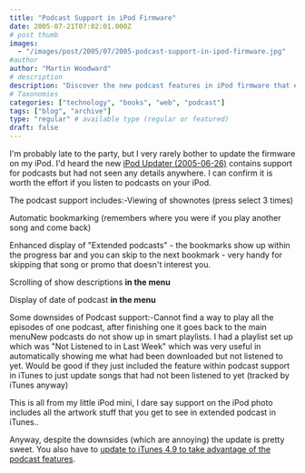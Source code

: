 ```yaml
---
title: "Podcast Support in iPod Firmware"
date: 2005-07-21T07:02:01.000Z
# post thumb
images:
  - "/images/post/2005/07/2005-podcast-support-in-ipod-firmware.jpg"
#author
author: "Martin Woodward"
# description
description: "Discover the new podcast features in iPod firmware that enhance listening with bookmarks, show notes, and improved navigation—it's worth the update!"
# Taxonomies
categories: ["technology", "books", "web", "podcast"]
tags: ["blog", "archive"]
type: "regular" # available type (regular or featured)
draft: false
---
```

I'm probably late to the party, but I very rarely bother to update the firmware on my iPod.  I'd heard the new [iPod Updater (2005-06-26)](http://www.apple.com/ipod/download/) contains support for podcasts but had not seen any details anywhere.  I can confirm it is worth the effort if you listen to podcasts on your iPod.

The podcast support includes:-Viewing of shownotes (press select 3 times)

Automatic bookmarking (remembers where you were if you play another song and come back)

Enhanced display of "Extended podcasts" - the bookmarks show up within the progress bar and you can skip to the next bookmark - very handy for skipping that song or promo that doesn't interest you.

Scrolling of show descriptions **in the menu**

Display of date of podcast **in the menu**

Some downsides of Podcast support:-Cannot find a way to play all the episodes of one podcast, after finishing one it goes back to the main menuNew podcasts do not show up in smart playlists.  I had a playlist set up which was "Not Listened to in Last Week" which was very useful in automatically showing me what had been downloaded but not listened to yet.  Would be good if they just included the feature within podcast support in iTunes to just update songs that had not been listened to yet (tracked by iTunes anyway)

This is all from my little iPod mini, I dare say support on the iPod photo includes all the artwork stuff that you get to see in extended podcast in iTunes..

Anyway, despite the downsides (which are annoying) the update is pretty sweet.  You also have to [update to iTunes 4.9 to take advantage of the podcast features](http://www.woodwardweb.com/podcasting/000112.html).